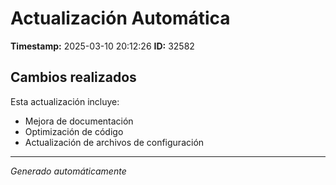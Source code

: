 # Actualización Automática

**Timestamp:** 2025-03-10 20:12:26
**ID:** 32582

## Cambios realizados

Esta actualización incluye:
- Mejora de documentación
- Optimización de código
- Actualización de archivos de configuración

---
*Generado automáticamente*
